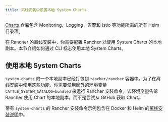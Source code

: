 ```yaml
---
title: 离线安装中设置本地 System Charts
---
```


[Charts](https://github.com/rancher/charts) 仓库包含 Monitoring、Logging、告警和 Istio 等功能所需的所有 Helm 目录项。

在 Rancher 的离线安装中，你需要配置 Rancher 以使用 System Charts 的本地副本。本节介绍如何通过 CLI 标志使用本地 System Charts。

## 使用本地 System Charts

`system-charts` 的一个本地副本已经打包到 `rancher/rancher` 容器中。为了在离线安装中使用这些功能，你需要使用额外的环境变量 `CATTLE_SYSTEM_CATALOG=bundled` 来运行 Rancher 安装命令，该环境变量告诉 Rancher 使用 Chart 的本地副本，而不是尝试从 GitHub 获取 Chart。

带有 `system-charts` 的 Rancher 安装命令示例包含在 Docker 和 Helm 的[离线安装说明](../other-installation-methods/air-gapped-helm-cli-install/air-gapped-helm-cli-install.md)中。
